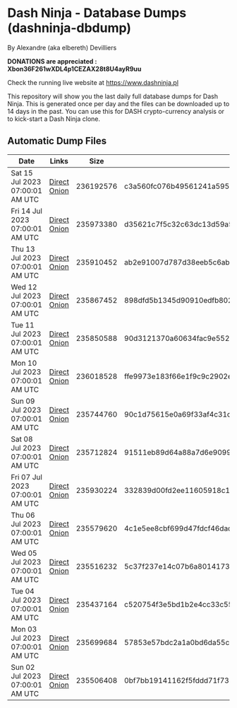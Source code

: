 # Dash Ninja - Database Dumps (dashninja-dbdump)
By Alexandre (aka elbereth) Devilliers

**DONATIONS are appreciated : Xbon36F261wXDL4p1CEZAX28t8U4ayR9uu**

Check the running live website at https://www.dashninja.pl

This repository will show you the last daily full database dumps for Dash Ninja. This is generated once per day and the files can be downloaded up to 14 days in the past.
You can use this for DASH crypto-currency analysis or to kick-start a Dash Ninja clone.


## Automatic Dump Files
| Date | Links | Size | SHA256 |
|--|--|--|--|
| Sat 15 Jul 2023 07:00:01 AM UTC | [Direct](https://oshi.at/ErFZ) [Onion](http://5ety7tpkim5me6eszuwcje7bmy25pbtrjtue7zkqqgziljwqy3rrikqd.onion/ErFZ) | 236192576 | c3a560fc076b49561241a5953857d49a2447d14a33c1c6b4afcc7340aa2e6c4a | 
| Fri 14 Jul 2023 07:00:01 AM UTC | [Direct](https://oshi.at/NQsW) [Onion](http://5ety7tpkim5me6eszuwcje7bmy25pbtrjtue7zkqqgziljwqy3rrikqd.onion/NQsW) | 235973380 | d35621c7f5c32c63dc13d59a56431e7555ee27c6dfd00c4ac90e37769f5226e0 | 
| Thu 13 Jul 2023 07:00:01 AM UTC | [Direct](https://oshi.at/meMd) [Onion](http://5ety7tpkim5me6eszuwcje7bmy25pbtrjtue7zkqqgziljwqy3rrikqd.onion/meMd) | 235910452 | ab2e91007d787d38eeb5c6abafd91f14c16bd169668605aab5d8804e8b4c0834 | 
| Wed 12 Jul 2023 07:00:01 AM UTC | [Direct](https://oshi.at/bZHV) [Onion](http://5ety7tpkim5me6eszuwcje7bmy25pbtrjtue7zkqqgziljwqy3rrikqd.onion/bZHV) | 235867452 | 898dfd5b1345d90910edfb80276455e96ecfe34b2ce866271e8bc9a08ab38114 | 
| Tue 11 Jul 2023 07:00:01 AM UTC | [Direct](https://oshi.at/dAvh) [Onion](http://5ety7tpkim5me6eszuwcje7bmy25pbtrjtue7zkqqgziljwqy3rrikqd.onion/dAvh) | 235850588 | 90d3121370a60634fac9e552d535295b7747ca2d492baa62cac3c5399a1d8acd | 
| Mon 10 Jul 2023 07:00:01 AM UTC | [Direct](https://oshi.at/QPUq) [Onion](http://5ety7tpkim5me6eszuwcje7bmy25pbtrjtue7zkqqgziljwqy3rrikqd.onion/QPUq) | 236018528 | ffe9973e183f66e1f9c9c2902eb2b4e7bc4f9556cd19b23e7908a69c1fbcce8e | 
| Sun 09 Jul 2023 07:00:01 AM UTC | [Direct](https://oshi.at/NeLt) [Onion](http://5ety7tpkim5me6eszuwcje7bmy25pbtrjtue7zkqqgziljwqy3rrikqd.onion/NeLt) | 235744760 | 90c1d75615e0a69f33af4c31cb3e17c13bb82a9f62ac9a5b402e4dc848c6433f | 
| Sat 08 Jul 2023 07:00:01 AM UTC | [Direct](https://oshi.at/ntCK) [Onion](http://5ety7tpkim5me6eszuwcje7bmy25pbtrjtue7zkqqgziljwqy3rrikqd.onion/ntCK) | 235712824 | 91511eb89d64a88a7d6e9099f98af3679ffdb83bd4abc66181b33b318fb18ad1 | 
| Fri 07 Jul 2023 07:00:01 AM UTC | [Direct](https://oshi.at/iybQ) [Onion](http://5ety7tpkim5me6eszuwcje7bmy25pbtrjtue7zkqqgziljwqy3rrikqd.onion/iybQ) | 235930224 | 332839d00fd2ee11605918c19232f8312f1fe58eea4cf713ef61689dc16462f2 | 
| Thu 06 Jul 2023 07:00:01 AM UTC | [Direct](https://oshi.at/rsmb) [Onion](http://5ety7tpkim5me6eszuwcje7bmy25pbtrjtue7zkqqgziljwqy3rrikqd.onion/rsmb) | 235579620 | 4c1e5ee8cbf699d47fdcf46dad6e2b12a6a06b7238ab08c5d3350f0bbafe566c | 
| Wed 05 Jul 2023 07:00:01 AM UTC | [Direct](https://oshi.at/wbNb) [Onion](http://5ety7tpkim5me6eszuwcje7bmy25pbtrjtue7zkqqgziljwqy3rrikqd.onion/wbNb) | 235516232 | 5c37f237e14c07b6a801417367a2a2411337009415b2119876d83023a5998da4 | 
| Tue 04 Jul 2023 07:00:01 AM UTC | [Direct](https://oshi.at/ozKA) [Onion](http://5ety7tpkim5me6eszuwcje7bmy25pbtrjtue7zkqqgziljwqy3rrikqd.onion/ozKA) | 235437164 | c520754f3e5bd1b2e4cc33c55c0fe14639c17de6efdcbe3d7f6f451d6909c458 | 
| Mon 03 Jul 2023 07:00:01 AM UTC | [Direct](https://oshi.at/KMDt) [Onion](http://5ety7tpkim5me6eszuwcje7bmy25pbtrjtue7zkqqgziljwqy3rrikqd.onion/KMDt) | 235699684 | 57853e57bdc2a1a0bd6da55c1e31ed8973db01ba9583f4cfbcf32f7ac6035ed2 | 
| Sun 02 Jul 2023 07:00:01 AM UTC | [Direct](https://oshi.at/YFTC) [Onion](http://5ety7tpkim5me6eszuwcje7bmy25pbtrjtue7zkqqgziljwqy3rrikqd.onion/YFTC) | 235506408 | 0bf7bb19141162f5fddd71f7336e72c339e481d1b215e18b8f9459fa116f5c56 | 
